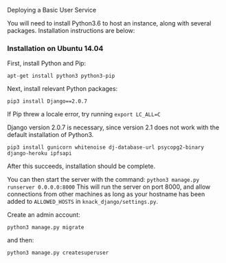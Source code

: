 Deploying a Basic User Service

You will need to install Python3.6 to host an instance, along with several packages. Installation instructions are below:

### Installation on Ubuntu 14.04

First, install Python and Pip:

`apt-get install python3 python3-pip`

Next, install relevant Python packages:

`pip3 install Django==2.0.7`

If Pip threw a locale error, try running `export LC_ALL=C`

Django version 2.0.7 is necessary, since version 2.1 does not work with the default installation of Python3.

`pip3 install gunicorn whitenoise dj-database-url psycopg2-binary django-heroku ipfsapi`

After this succeeds, installation should be complete.

You can then start the server with the command:
`python3 manage.py runserver 0.0.0.0:8000`
This will run the server on port 8000, and allow connections from other machines as long as your hostname has been added to `ALLOWED_HOSTS` in `knack_django/settings.py`.

Create an admin account:

`python3 manage.py migrate`

and then:

`python3 manage.py createsuperuser`
